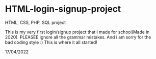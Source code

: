 # HTML-login-signup-project
HTML, CSS, PHP, SQL project


This is my very first login/signup project that i made for school(Made in 2020). PLEASEE ignore all the grammar mistakes. And i am sorry for the bad coding style :)
This is where it all started!


17/04/2022

